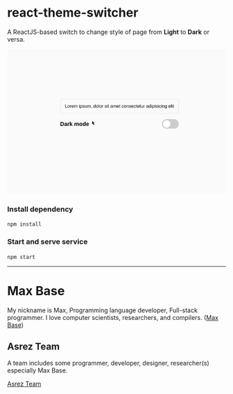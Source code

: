 # react-theme-switcher

A ReactJS-based switch to change style of page from **Light** to **Dark** or versa.
 
![](theme-switcher.gif)

### Install dependency

```
npm install
```

### Start and serve service

```
npm start
```

---------

# Max Base

My nickname is Max, Programming language developer, Full-stack programmer. I love computer scientists, researchers, and compilers. ([Max Base](https://maxbase.org/))

## Asrez Team

A team includes some programmer, developer, designer, researcher(s) especially Max Base.

[Asrez Team](https://www.asrez.com/)
